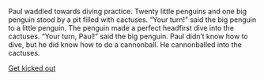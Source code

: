 Paul waddled towards diving practice. Twenty little penguins and one big penguin stood by a pit filled with cactuses. 
“Your turn!” said the big penguin to a little penguin.
The penguin made a perfect headfirst dive into the cactuses. 
“Your turn, Paul!” said the big penguin. 
Paul didn’t know how to dive, but he did know how to do a cannonball. He cannonballed into the cactuses.

[Get kicked out](KickedOut.md)
